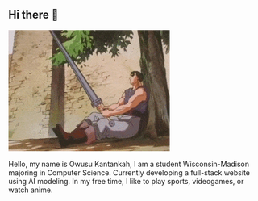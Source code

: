 ## Hi there 👋
![Owusu Kantankah](https://github.com/owsu/owsu/blob/main/guts.gif "Owusu Kantankah")

Hello, my name is Owusu Kantankah, I am a student Wisconsin-Madison majoring in Computer Science. Currently developing a full-stack website using AI modeling.
In my free time, I like to play sports, videogames, or watch anime.
